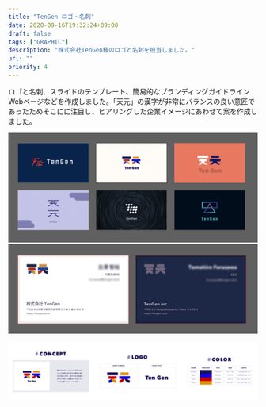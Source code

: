 ```yaml
---
title: "TenGen ロゴ・名刺"
date: 2020-09-16T19:32:24+09:00
draft: false
tags: ["GRAPHIC"]
description: "株式会社TenGen様のロゴと名刺を担当しました。"
url: ""
priority: 4
---
```


ロゴと名刺、スライドのテンプレート、簡易的なブランディングガイドラインWebページなどを作成しました。「天元」の漢字が非常にバランスの良い意匠であったためそこにに注目し、ヒアリングした企業イメージにあわせて案を作成しました。

![提案候補](./options.png)
![名刺のデザイン](./card1.png)
<!-- ![名刺の写真](./card2.png) -->
![ブランディング](./branding.png)
